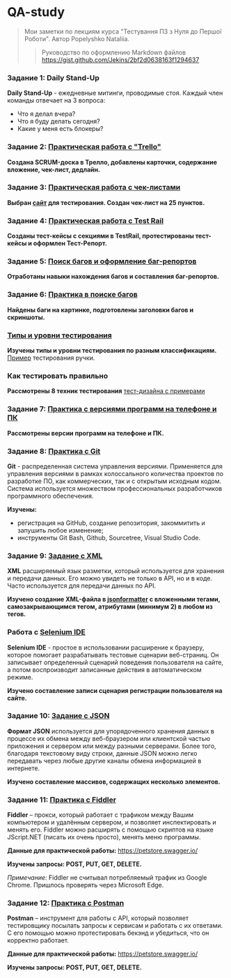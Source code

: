 # QA-study
>Мои заметки по лекциям курса "Тестування ПЗ з Нуля до Першої Роботи". Автор Popelyshko Nataliia.
>>Руководство по оформлению Markdown файлов https://gist.github.com/Jekins/2bf2d0638163f1294637 

### Задание 1: Daily Stand-Up
**Daily Stand-Up** - ежедневные митинги, проводимые стоя. Каждый член команды отвечает на 3 вопроса:
- Что я делал вчера?
- Что я буду делать сегодня?
- Какие у меня есть блокеры?

### Задание 2: [Практическая работа с "Trello"](/%D0%97%D0%B0%D0%B4%D0%B0%D0%BD%D0%B8%D0%B5%202_Trello_%D0%B4%D0%BE%D1%81%D0%BA%D0%B0%20%D0%B7%D0%B0%D0%B4%D0%B0%D0%BD%D0%B8%D0%B9/z2.md)
**Создана SCRUM-доска в Трелло, добавлены карточки, содержание вложение, чек-лист, дедлайн.**

### Задание 3: [Практическая работа с чек-листами](/%D0%97%D0%B0%D0%B4%D0%B0%D0%BD%D0%B8%D0%B5%203_%D0%A7%D0%B5%D0%BA-%D0%BB%D0%B8%D1%81%D1%82_%D1%82%D0%B0%D0%B1%D0%BB%D0%B8%D1%86%D1%8B(Excel_Google%20Sheets)/z3.md)

**Выбран [сайт](https://www.yakaboo.ua/) для тестирования. Создан чек-лист на 25 пунктов.** 

### Задание 4: [Практическая работа с Test Rail](/%D0%97%D0%B0%D0%B4%D0%B0%D0%BD%D0%B8%D0%B5%204_Test%20Rail_%D1%82%D0%B5%D1%81%D1%82%20%D0%BA%D0%B5%D0%B9%D1%81%D1%8B/z4.md)
**Созданы  тест-кейсы с секциями в TestRail, протестированы тест-кейсы и оформлен Тест-Репорт.**

### Задание 5: [Поиск багов и оформление баг-репортов](/%D0%97%D0%B0%D0%B4%D0%B0%D0%BD%D0%B8%D0%B5%205_%D0%91%D0%B0%D0%B3%20%D1%80%D0%B5%D0%BF%D0%BE%D1%80%D1%82_Google%20Sheets/z5.md)

**Отработаны навыки нахождения багов и составления баг-репортов.**

### Задание 6: [Практика в поиске багов](/%D0%97%D0%B0%D0%B4%D0%B0%D0%BD%D0%B8%D0%B5%206_%D0%9F%D0%BE%D0%B8%D1%81%D0%BA%20%D0%B1%D0%B0%D0%B3%D0%BE%D0%B2_Google%20Docs/z6.md)
**Найдены баги на картинке, подготовлены заголовки багов и скриншоты.**


### [Типы и уровни тестирования](/%D0%A3%D1%80%D0%BE%D0%B2%D0%BD%D0%B8%20%D1%82%D0%B5%D1%81%D1%82%D0%B8%D1%80%D0%BE%D0%B2%D0%B0%D0%BD%D0%B8%D1%8F/level.md)

**Изучены типы и уровни тестирования по разным классификациям.** [Пример](/%D0%A3%D1%80%D0%BE%D0%B2%D0%BD%D0%B8%20%D1%82%D0%B5%D1%81%D1%82%D0%B8%D1%80%D0%BE%D0%B2%D0%B0%D0%BD%D0%B8%D1%8F/%D0%A2%D0%B5%D1%81%D1%82%D0%B8%D1%80%D1%83%D0%B5%D0%BC_%D1%80%D1%83%D1%87%D0%BA%D1%83.pdf) тестирования ручки.

### Как тестировать правильно
**Рассмотрены 8 техник тестирования** [тест-дизайна с примерами](https://highload.today/blogs/8-tehnik-test-dizajna-s-primerami/)

### Задание 7: [Практика с версиями программ на телефоне и ПК](/%D0%97%D0%B0%D0%B4%D0%B0%D0%BD%D0%B8%D0%B5%207_%D0%9F%D1%80%D0%B0%D0%BA%D1%82%D0%B8%D0%BA%D0%B0%20%D0%BF%D0%BE%20%D0%B2%D0%B5%D1%80%D1%81%D0%B8%D1%8F%D0%BC%20%D0%9F%D0%9E/z7.md)

**Рассмотрены версии программ на телефоне и ПК.**

### Задание 8: [Практика с Git](/Git/git.md)
**Git** - распределенная система управления версиями. Применяется для управления версиями в рамках колоссального количества проектов по разработке ПО, как коммерческих, так и с открытым исходным кодом. Система используется множеством профессиональных разработчиков программного обеспечения.

**Изучены:** 
- регистрация на GitHub, создание репозитория, закоммитить и запушить любое изменение;
- инструменты Git Bash, Github, Sourcetree, Visual Studio Code.

### Задание 9: [Задание с XML](/Задание%209_XML/xml.md)
**XML** расширяемый язык разметки, который используется для хранения и передачи данных. Его можно увидеть не только в API, но и в коде. Часто используется для передачи данных по API.

**Изучено создание XML-файла в [jsonformatter](https://jsonformatter.org/xml-parser) с вложенными тегами, самозакрывающимся тегом, атрибутами (минимум 2) в любом из тегов.**

### Работа с [Selenium IDE](/Selenium/selenium.md)
**Selenium IDE** - простое в использовании расширение к браузеру, которое помогает разрабатывать тестовые сценарии веб-страниц. Он записывает определенный сценарий поведения пользователя на сайте, а потом воспроизводит записанные действия в автоматическом режиме.

**Изучено составление записи сценария регистрации пользователя на сайте.** 


### Задание 10: [Задание с JSON](/Задание%2010_JSON/JSON.md)
**Формат JSON** используется для упорядоченного хранения данных в процессе их обмена между веб-браузером или клиентской частью приложения и сервером или между разными серверами. Более того, благодаря текстовому виду строки, данные JSON можно легко передавать через любые другие каналы обмена информацией в интернете.

**Изучено составление массивов, содержащих несколько элементов.**


### Задание 11: [Практика с Fiddler](/Задание%2011_Fiddler_API/fiddler.md)
**Fiddler** – прокси, который работает с трафиком между Вашим компьютером и удалённым сервером, и позволяет инспектировать и менять его. Fiddler можно расширять с помощью скриптов на языке JScript.NET (писать их очень просто), менять меню программы.

**Данные для практической работы:** https://petstore.swagger.io/

**Изучены запросы: POST, PUT, GET, DELETE.**

_Примечание:_ Fiddler не считывал потребляемый трафик из Google Chrome. Пришлось проверять через Microsoft Edge.

### Задание 12: [Практика с Postman](/Задание%2012_Postman_API/postman.md)
 **Postman** – инструмент для работы с API, который позволяет тестировщику посылать запросы к сервисам и работать с их ответами. С его помощью можно протестировать бекэнд и убедиться, что он корректно работает.

**Данные для практической работы:** https://petstore.swagger.io/

**Изучены запросы: POST, PUT, GET, DELETE.**
